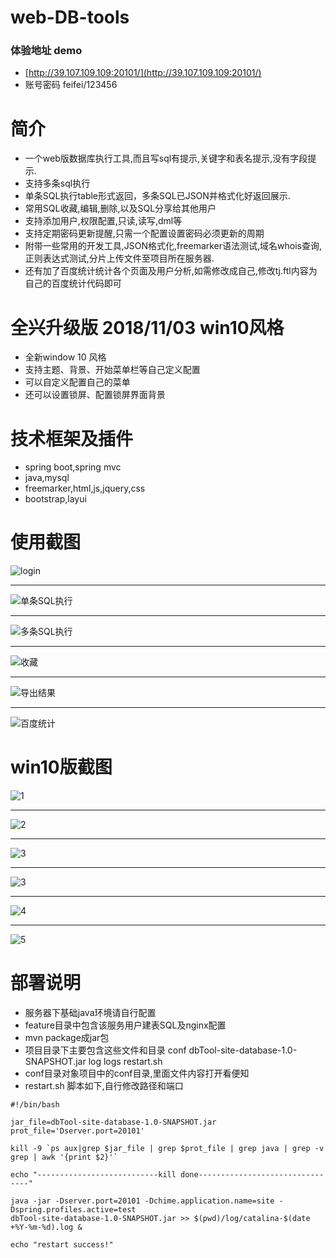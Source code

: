 # web-DB-tools

### 体验地址 demo
* [http://39.107.109.109:20101/](http://39.107.109.109:20101/)
* 账号密码  feifei/123456

# 简介
* 一个web版数据库执行工具,而且写sql有提示,关键字和表名提示,没有字段提示.
* 支持多条sql执行
* 单条SQL执行table形式返回，多条SQL已JSON并格式化好返回展示.
* 常用SQL收藏,编辑,删除,以及SQL分享给其他用户
* 支持添加用户,权限配置,只读,读写,dml等
* 支持定期密码更新提醒,只需一个配置设置密码必须更新的周期
* 附带一些常用的开发工具,JSON格式化,freemarker语法测试,域名whois查询,正则表达式测试,分片上传文件至项目所在服务器.
* 还有加了百度统计统计各个页面及用户分析,如需修改成自己,修改tj.ftl内容为自己的百度统计代码即可

# 全兴升级版  2018/11/03 win10风格
* 全新window 10 风格
* 支持主题、背景、开始菜单栏等自己定义配置
* 可以自定义配置自己的菜单
* 还可以设置锁屏、配置锁屏界面背景

# 技术框架及插件
* spring boot,spring mvc
* java,mysql
* freemarker,html,js,jquery,css
* bootstrap,layui

# 使用截图
![login](https://github.com/hammerLei/web-DB-tools/blob/master/photo/database0.png)
***
![单条SQL执行](https://github.com/hammerLei/web-DB-tools/blob/master/photo/database1.png)
***
![多条SQL执行](https://github.com/hammerLei/web-DB-tools/blob/master/photo/database2.png)
***
![收藏](https://github.com/hammerLei/web-DB-tools/blob/master/photo/database3.png)
***
![导出结果](https://github.com/hammerLei/web-DB-tools/blob/master/photo/database5.png)
***
![百度统计](https://github.com/hammerLei/web-DB-tools/blob/master/photo/baidutj.png)

# win10版截图
![1](https://github.com/hammerLei/web-DB-tools/blob/master/photo/win10-0.png)
***
![2](https://github.com/hammerLei/web-DB-tools/blob/master/photo/win10-1.png)
***
![3](https://github.com/hammerLei/web-DB-tools/blob/master/photo/win10-2.png)
***
![3](https://github.com/hammerLei/web-DB-tools/blob/master/photo/win10-3.png)
***
![4](https://github.com/hammerLei/web-DB-tools/blob/master/photo/win10-4.png)
***
![5](https://github.com/hammerLei/web-DB-tools/blob/master/photo/win10-5.png)

# 部署说明
* 服务器下基础java环境请自行配置
* feature目录中包含该服务用户建表SQL及nginx配置
* mvn package成jar包
* 项目目录下主要包含这些文件和目录 conf  dbTool-site-database-1.0-SNAPSHOT.jar  log  logs  restart.sh
* conf目录对象项目中的conf目录,里面文件内容打开看便知
* restart.sh 脚本如下,自行修改路径和端口
``` 
#!/bin/bash

jar_file=dbTool-site-database-1.0-SNAPSHOT.jar
prot_file='Dserver.port=20101'

kill -9 `ps aux|grep $jar_file | grep $prot_file | grep java | grep -v grep | awk '{print $2}'`

echo "---------------------------kill done--------------------------------"

java -jar -Dserver.port=20101 -Dchime.application.name=site -Dspring.profiles.active=test 
dbTool-site-database-1.0-SNAPSHOT.jar >> $(pwd)/log/catalina-$(date +%Y-%m-%d).log &

echo "restart success!"
``` 
